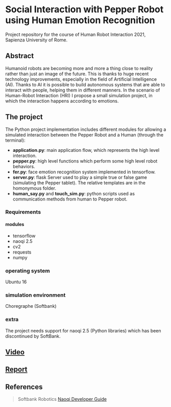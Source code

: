 # Social Interaction with Pepper Robot using Human Emotion Recognition
Project repository for the course of Human Robot Interaction 2021, Sapienza University of Rome. 

## Abstract
Humanoid robots are becoming more and more a thing close to reality rather than just an image of the future. This is thanks to huge recent technology improvements, especially in the field of Artificial Intelligence (AI). Thanks to AI it is possible to build autonomous systems that are able to interact with people, helping them in different manners. In the scenario of Human-Robot Interaction (HRI) I propose a small simulation project, in which the interaction happens according to emotions.

## The project
The Python project implementation includes different modules for allowing a simulated interaction between the Pepper Robot and a Human (through the terminal):
- **application.py**: main application flow, which represents the high level interaction.
- **pepper.py**: high level functions which perform some high level robot behaviors.
- **fer.py**: face emotion recognition system implemented in tensorflow.
- **server.py**: flask Server used to play a simple true or false game (simulating the Pepper tablet). The relative templates are in the homonymous folder.
- **human_say.py** and **touch_sim.py**: python scripts used as communication methods from human to Pepper robot.

### Requirements
#### modules
- tensorflow
- naoqi 2.5
- cv2
- requests
- numpy

### operating system
Ubuntu 16

### simulation environment
Choregraphe (Softbank)

### extra
The project needs support for naoqi 2.5 (Python libraries) which has been discontinued by SoftBank.

## [Video](https://youtu.be/lU1Jm5o9DDM)
## [Report](https://github.com/Starnino/hri_project/blob/main/HRI_Report.pdf)

## References
> Softbank Robotics
[Naoqi Developer Guide](http://doc.aldebaran.com/2-5/index_dev_guide.html)
